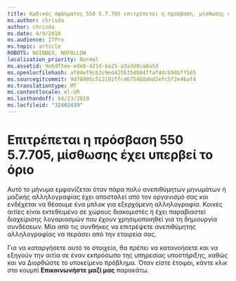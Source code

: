 ```yaml
---
title: Κωδικός σφάλματος 550 5.7.705 επιτρέπεται η πρόσβαση, μίσθωσης έχει υπερβεί το όριο
ms.author: chrisda
author: chrisda
ms.date: 4/9/2018
ms.audience: ITPro
ms.topic: article
ROBOTS: NOINDEX, NOFOLLOW
localization_priority: Normal
ms.assetid: 9e6df5ee-ede8-421d-ba25-a3a3d0ca0a5d
ms.openlocfilehash: af84ef9cb3c9ed425b35d884ffaf4dcb94bff565
ms.sourcegitcommit: 9d78905c512192ffc4675468abd2efc5f2e4baf4
ms.translationtype: MT
ms.contentlocale: el-GR
ms.lasthandoff: 04/23/2019
ms.locfileid: "32402439"
---
```

# <a name="550-57705-access-denied-tenant-has-exceeded-threshold"></a>Επιτρέπεται η πρόσβαση 550 5.7.705, μίσθωσης έχει υπερβεί το όριο

Αυτό το μήνυμα εμφανίζεται όταν πάρα πολύ ανεπιθύμητων μηνυμάτων ή μαζικής αλληλογραφίας έχει αποσταλεί από τον οργανισμό σας και ενδέχεται να θέσουμε ένα μπλοκ για εξερχόμενη αλληλογραφία.
Κοινές αιτίες είναι εκτεθειμένο σε χώρους διακομιστές ή έχει παραβιαστεί διαχείρισης λογαριασμών που έχουν χρησιμοποιηθεί για τη δημιουργία συνδέσεων. Μία από τις συνθήκες να επιτρέψετε ανεπιθύμητης αλληλογραφίας να περάσει από την εταιρεία σας.

Για να καταργήσετε αυτό το στοιχείο, θα πρέπει να κατανοήσετε και να εξηγούν την αιτία σε έναν εκπρόσωπο της υπηρεσίας υποστήριξης, καθώς και να Διορθώστε το υποκείμενο πρόβλημα.
Όταν είστε έτοιμοι, κάντε κλικ στο κουμπί **Επικοινωνήστε μαζί μας** παρακάτω.
